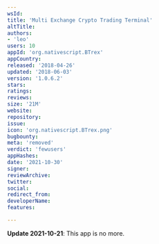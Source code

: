 ```yaml
---
wsId: 
title: 'Multi Exchange Crypto Trading Terminal'
altTitle: 
authors:
- 'leo'
users: 10
appId: 'org.nativescript.BTrex'
appCountry: 
released: '2018-04-26'
updated: '2018-06-03'
version: '1.0.6.2'
stars: 
ratings: 
reviews: 
size: '21M'
website: 
repository: 
issue: 
icon: 'org.nativescript.BTrex.png'
bugbounty: 
meta: 'removed'
verdict: 'fewusers'
appHashes: 
date: '2021-10-30'
signer: 
reviewArchive: 
twitter: 
social: 
redirect_from: 
developerName: 
features: 

---
```


**Update 2021-10-21**: This app is no more.
